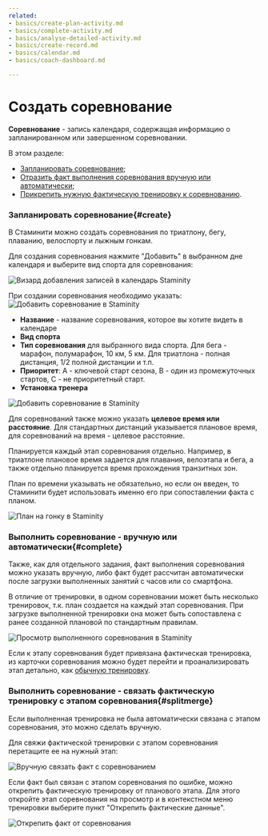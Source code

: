```yaml
---
related:
- basics/create-plan-activity.md
- basics/complete-activity.md
- basics/analyse-detailed-activity.md
- basics/create-record.md
- basics/calendar.md
- basics/coach-dashboard.md

---
```

# Создать соревнование

**Соревнование** - запись календаря, содержащая информацию о запланированном или завершенном соревновании.

В этом разделе:
* [Запланировать соревнование](#create);
* [Отразить факт выполнения соревнования вручную или автоматически](#complete);
* [Прикрепить нужную фактическую тренировку к соревнованию](#splitmerge).

### Запланировать соревнование{#create}

В Стаминити можно создать соревнования по триатлону, бегу, плаванию,  велоспорту и лыжным гонкам.

Для создания соревнования нажмите "Добавить" в выбранном дне календаря и выберите вид спорта для соревнования:

![Визард добавления записей в календарь Staminity](https://content.staminity.com/assets/images/periodization/wizard-competition.png)

При создании соревнования необходимо указать:
![Добавить соревнование в Staminity](https://content.staminity.com/assets/images/periodization/competition-create2.png)

* **Название** - название соревнования, которое вы хотите видеть в календаре
* **Вид спорта**
* **Тип соревнования** для выбранного вида спорта. Для бега - марафон, полумарафон, 10 км, 5 км. Для триатлона - полная дистанция, 1/2 полной дистанции и т.п.
* **Приоритет**: А - ключевой старт сезона, B - один из промежуточных стартов, С - не приоритетный старт.
* **Установка тренера**

![Добавить соревнование в Staminity](https://content.staminity.com/assets/images/periodization/competition-create.gif)

Для соревнований также можно указать **целевое время или расстояние**. Для стандартных дистанций указывается плановое время, для соревнований на время - целевое расстояние. 

Планируется каждый этап соревнования отдельно. Например, в триатлоне плановое время задается для плавания, велоэтапа и бега, а также отдельно планируется время прохождения транзитных зон.

План по времени указывать не обязательно, но если он введен, то Стаминити будет использовать именно его при сопоставлении факта с планом.

![План на гонку в Staminity](https://content.staminity.com/assets/images/periodization/competition-edit.gif)

### Выполнить соревнование - вручную или автоматически{#complete}

Также, как для отдельного задания, факт выполнения соревнования можно указать вручную,  либо факт будет рассчитан автоматически после загрузки выполненных занятий с часов или со смартфона.

В отличие от тренировки, в одном соревновании может быть несколько тренировок, т.к. план создается на каждый этап соревнования. При загрузке выполненной тренировки она может быть сопоставлена с ранее созданной плановой по стандартным правилам.

![Просмотр выполненного соревнования в Staminity](https://content.staminity.com/assets/images/periodization/competition-completed.png)

Если к этапу соревнования будет привязана фактическая тренировка, из карточки соревнования можно будет перейти и проанализировать этап детально, как [обычную тренировку](/basics/analyse-detailed-activity.md).


### Выполнить соревнование - связать фактическую тренировку с этапом соревнования{#splitmerge}

Если выполненная тренировка не была автоматически связана с этапом соревнования, это можно сделать вручную.

Для свяжи фактической тренировки с этапом соревнования перетащите ее  на нужный этап:

![Вручную связать факт с соревнованием](https://content.staminity.com/assets/images/_new/activity/merge-competition.gif)

Если факт был связан с этапом соревнования по ошибке, можно открепить фактическую тренировку от планового этапа. Для этого откройте этап соревнования на просмотр и в контекстном меню тренировки выберите пункт "Открепить фактические данные". 

![Открепить факт от соревнования](https://content.staminity.com/assets/images/_new/activity/split-competition.gif)